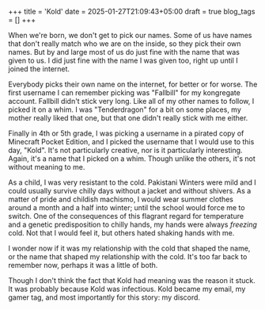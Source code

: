 +++
title = 'Kold'
date = 2025-01-27T21:09:43+05:00
draft = true
blog_tags = []
+++

When we're born, we don't get to pick our names. Some of us have names that 
don't really match who we are on the inside, so they pick their own names. But
by and large most of us do just fine with the name that was given to us. I did
just fine with the name I was given too, right up until I joined the internet.

Everybody picks their own name on the internet, for better or for worse. The
first username I can remember picking was "Fallbill" for my kongregate account.
Fallbill didn't stick very long. Like all of my other names to follow, I picked
it on a whim. I was "Tenderdragon" for a bit on some places, my mother really 
liked that one, but that one didn't really stick with me either.

Finally in 4th or 5th grade, I was picking a username in a pirated copy of 
Minecraft Pocket Edition, and I picked the username that I would use to this 
day, "Kold". It's not particularly creative, nor is it particularly interesting.
Again, it's a name that I picked on a whim. Though unlike the others, it's not
without meaning to me.

As a child, I was very resistant to the cold. Pakistani Winters were mild and I
could usually survive chilly days without a jacket and without shivers. As a 
matter of pride and childish machismo, I would wear summer clothes around a 
month and a half into winter; until the school would force me to switch. One 
of the consequences of this flagrant regard for temperature and a genetic
predisposition to chilly hands, my hands were always _freezing_ cold. Not that
I would feel it, but others hated shaking hands with me. 

I wonder now if it was my relationship with the cold that shaped the name, or
the name that shaped my relationship with the cold. It's too far back to 
remember now, perhaps it was a little of both.

Though I don't think the fact that Kold had meaning was the reason it stuck. It
was probably because Kold was infectious. Kold became my email, my gamer tag, 
and most importantly for this story: my discord.


